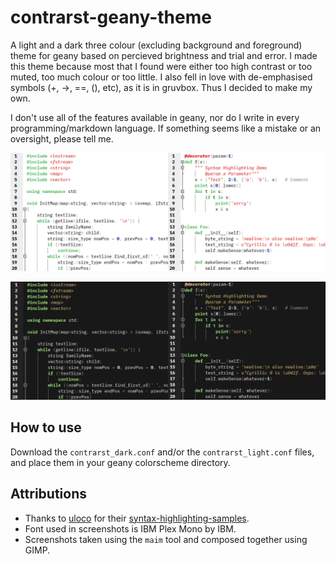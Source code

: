 contrarst-geany-theme
===
A light and a dark three colour (excluding background and foreground)
theme for geany based on percieved brightness and trial and error.
I made this theme because most that I found were either too high contrast
or too muted, too much colour or too little. I also fell in love with
de-emphasised symbols (+, ->, ==, (), etc), as it is in gruvbox.
Thus I decided to make my own.

I don't use all of the features available in geany, nor do I write
in every programming/markdown language. If something seems like a mistake
or an oversight, please tell me.

![Light screenshots](light_screenshots.png)

![Dark screenshots](dark_screenshots.png)

## How to use
Download the `contrarst_dark.conf` and/or the `contrarst_light.conf` files,
and place them in your geany colorscheme directory.

## Attributions
- Thanks to [uloco](https://github.com/uloco) for their
[syntax-highlighting-samples](https://github.com/uloco/syntax-highlighting-samples).
- Font used in screenshots is IBM Plex Mono by IBM.
- Screenshots taken using the `maim` tool and composed together using GIMP.
